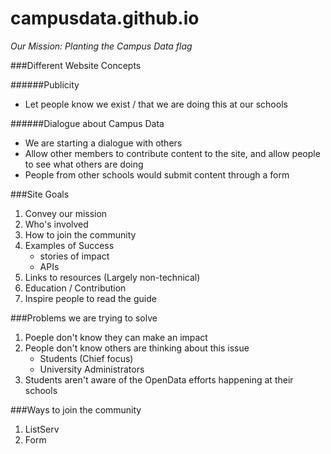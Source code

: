 campusdata.github.io
====================
*Our Mission: Planting the Campus Data flag*

###Different Website Concepts

######Publicity
- Let people know we exist / that we are doing this at our schools

######Dialogue about Campus Data
- We are starting a dialogue with others
- Allow other members to contribute content to the site, and allow people to see what others are doing
- People from other schools would submit content through a form

###Site Goals
1. Convey our mission
2. Who's involved
3. How to join the community
4. Examples of Success
	- stories of impact
	- APIs
5. Links to resources (Largely non-technical)
6. Education / Contribution
7. Inspire people to read the guide

###Problems we are trying to solve
1. Poeple don't know they can make an impact
2. People don't know others are thinking about this issue
	- Students (Chief focus)
	- University Administrators
3. Students aren't aware of the OpenData efforts happening at their schools
	
###Ways to join the community
1. ListServ
2. Form 

